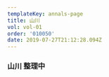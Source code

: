 ```yaml
---
templateKey: annals-page
title: 山川
vol: vol-01
order: '010050'
date: 2019-07-27T21:12:28.094Z
---
```

### 山川 整理中
